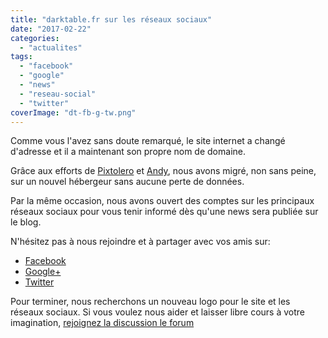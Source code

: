 ```yaml
---
title: "darktable.fr sur les réseaux sociaux"
date: "2017-02-22"
categories: 
  - "actualites"
tags: 
  - "facebook"
  - "google"
  - "news"
  - "reseau-social"
  - "twitter"
coverImage: "dt-fb-g-tw.png"
---
```


Comme vous l'avez sans doute remarqué, le site internet a changé d'adresse et il a maintenant son propre nom de domaine.

Grâce aux efforts de [Pixtolero](https://pixtolero.github.io/) et [Andy](https://andycostanza.com), nous avons migré, non sans peine, sur un nouvel hébergeur sans aucune perte de données.

Par la même occasion, nous avons ouvert des comptes sur les principaux réseaux sociaux pour vous tenir informé dès qu'une news sera publiée sur le blog.

N'hésitez pas à nous rejoindre et à partager avec vos amis sur:

- [Facebook](https://www.facebook.com/darktablefr/)
- [Google+](https://plus.google.com/101088276138004528473)
- [Twitter](https://twitter.com/darktable_fr)

Pour terminer, nous recherchons un nouveau logo pour le site et les réseaux sociaux. Si vous voulez nous aider et laisser libre cours à votre imagination, [rejoignez la discussion le forum](https://darktable.fr/forum/showthread.php?tid=1626)
